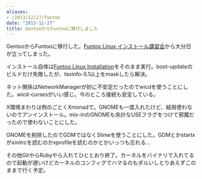 ```yaml
---
aliases:
- /2013/12/27/funtoo
date: "2013-12-27"
title: GentooからFuntooに移行しました
---
```


GentooからFuntooに移行した。[Funtoo Linux インストール講習会](http://esminc.doorkeeper.jp/events/3547)から大分日が立ってしまった。

インストール自体は[Funtoo Linux Installation](http://www.funtoo.org/Funtoo_Linux_Installation)をそのまま実行。boot-updateのビルドだけ失敗したが、texinfo-5.1以上をmaskしたら解決。

ネット関係はNetworkManagerが妙に不安定だったのでwicdを使うことにした。wicd-cursesがいい感じ。今のところ接続も安定している。

X環境まわりは例のごとくXmonadで。GNOMEも一度入れたけど、結局使わないのでアンインストール。mix-inのGNOMEも余計なUSEフラグをつけて邪魔だったので使わないことにした。

GNOMEを削除したのでGDMではなくSlimeを使うことにした。GDMとかstartxがxinitrcを読むのかxprofileを読むのかとかいっつも忘れる…

その他GitやらRubyやら入れてひととおり終了。カーネルをバイナリで入れてるので起動が遅いけどカーネルのコンフィグでハマるのもダルいしとりあえずこのままで行く予定。
